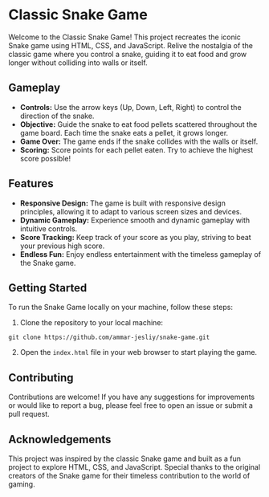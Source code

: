 # Classic Snake Game

Welcome to the Classic Snake Game! This project recreates the iconic Snake game using HTML, CSS, and JavaScript. Relive the nostalgia of the classic game where you control a snake, guiding it to eat food and grow longer without colliding into walls or itself.

## Gameplay

- __Controls:__ Use the arrow keys (Up, Down, Left, Right) to control the direction of the snake.
- __Objective:__ Guide the snake to eat food pellets scattered throughout the game board. Each time the snake eats a pellet, it grows longer.
- __Game Over:__ The game ends if the snake collides with the walls or itself.
- __Scoring:__ Score points for each pellet eaten. Try to achieve the highest score possible!

## Features
- __Responsive Design:__ The game is built with responsive design principles, allowing it to adapt to various screen sizes and devices.
- __Dynamic Gameplay:__ Experience smooth and dynamic gameplay with intuitive controls.
- __Score Tracking:__ Keep track of your score as you play, striving to beat your previous high score.
- __Endless Fun:__ Enjoy endless entertainment with the timeless gameplay of the Snake game.

## Getting Started
To run the Snake Game locally on your machine, follow these steps:

1. Clone the repository to your local machine:
```
git clone https://github.com/ammar-jesliy/snake-game.git
```
2. Open the `index.html` file in your web browser to start playing the game.

## Contributing

Contributions are welcome! If you have any suggestions for improvements or would like to report a bug, please feel free to open an issue or submit a pull request.

## Acknowledgements
This project was inspired by the classic Snake game and built as a fun project to explore HTML, CSS, and JavaScript. Special thanks to the original creators of the Snake game for their timeless contribution to the world of gaming.
